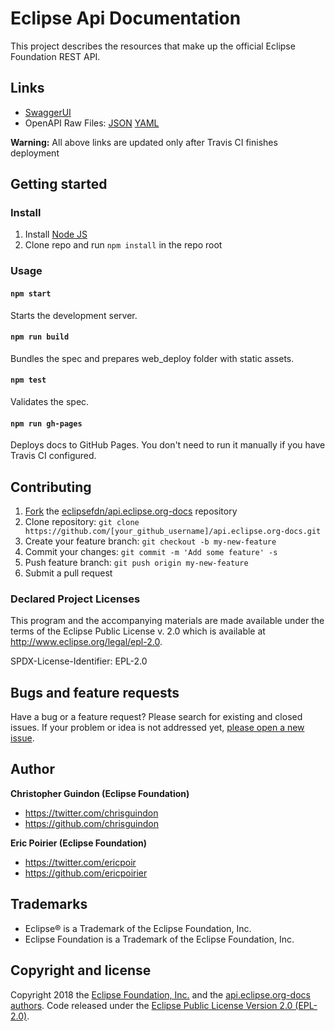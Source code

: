 # Eclipse Api Documentation

This project describes the resources that make up the official Eclipse Foundation REST API.

## Links

- [SwaggerUI](https://eclipsefdn.github.io/api.eclipse.org-docs/swagger-ui/)
- OpenAPI Raw Files: [JSON](https://eclipsefdn.github.io/api.eclipse.org-docs/openapi.json) [YAML](https://eclipsefdn.github.io/api.eclipse.org-docs/openapi.yaml)

**Warning:** All above links are updated only after Travis CI finishes deployment

## Getting started
### Install

1. Install [Node JS](https://nodejs.org/)
2. Clone repo and run `npm install` in the repo root

### Usage

#### `npm start`
Starts the development server.

#### `npm run build`
Bundles the spec and prepares web_deploy folder with static assets.

#### `npm test`
Validates the spec.

#### `npm run gh-pages`
Deploys docs to GitHub Pages. You don't need to run it manually if you have Travis CI configured.

## Contributing

1. [Fork](https://help.github.com/articles/fork-a-repo/) the [eclipsefdn/api.eclipse.org-docs](https://github.com/eclipsefdn/api.eclipse.org-docs) repository
2. Clone repository: `git clone https://github.com/[your_github_username]/api.eclipse.org-docs.git`
3. Create your feature branch: `git checkout -b my-new-feature`
4. Commit your changes: `git commit -m 'Add some feature' -s`
5. Push feature branch: `git push origin my-new-feature`
6. Submit a pull request

### Declared Project Licenses

This program and the accompanying materials are made available under the terms
of the Eclipse Public License v. 2.0 which is available at
http://www.eclipse.org/legal/epl-2.0.

SPDX-License-Identifier: EPL-2.0

## Bugs and feature requests

Have a bug or a feature request? Please search for existing and closed issues. If your problem or idea is not addressed yet, [please open a new issue](https://github.com/eclipsefdn/api.eclipse.org-docs/issues/new).

## Author

**Christopher Guindon (Eclipse Foundation)**

- <https://twitter.com/chrisguindon>
- <https://github.com/chrisguindon>

**Eric Poirier (Eclipse Foundation)**

- <https://twitter.com/ericpoir>
- <https://github.com/ericpoirier>

## Trademarks

* Eclipse® is a Trademark of the Eclipse Foundation, Inc.
* Eclipse Foundation is a Trademark of the Eclipse Foundation, Inc.

## Copyright and license

Copyright 2018 the [Eclipse Foundation, Inc.](https://www.eclipse.org) and the [api.eclipse.org-docs authors](https://github.com/eclipsefdn/api.eclipse.org-docs/graphs/contributors). Code released under the [Eclipse Public License Version 2.0 (EPL-2.0)](https://github.com/eclipsefdn/api.eclipse.org-docs/LICENSE).
